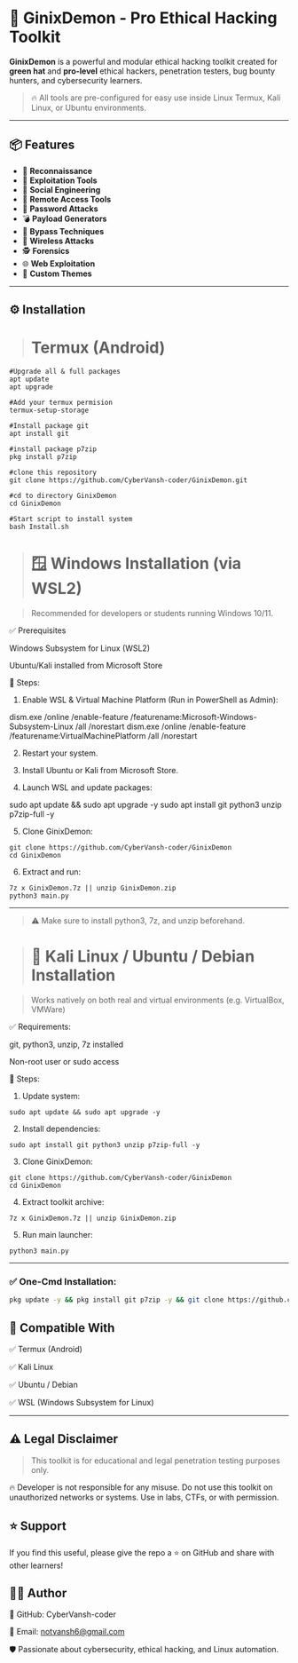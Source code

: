 # 👿 GinixDemon - Pro Ethical Hacking Toolkit

**GinixDemon** is a powerful and modular ethical hacking toolkit created for **green hat** and **pro-level** ethical hackers, penetration testers, bug bounty hunters, and cybersecurity learners.

> 🔥 All tools are pre-configured for easy use inside Linux Termux, Kali Linux, or Ubuntu environments.

---

## 📦 Features

- 🎯 **Reconnaissance**
- 🚀 **Exploitation Tools** 
- 🧠 **Social Engineering** 
- 🐀 **Remote Access Tools** 
- 🔐 **Password Attacks** 
- 💣 **Payload Generators** 
- 🧬 **Bypass Techniques**
- 📡 **Wireless Attacks** 
- 🕵️ **Forensics** 
- 🌐 **Web Exploitation** 
- 🎨 **Custom Themes** 

---

## ⚙️ Installation
> # Termux (Android)
```
#Upgrade all & full packages
apt update
apt upgrade

#Add your termux permision
termux-setup-storage

#Install package git
apt install git

#install package p7zip
pkg install p7zip

#clone this repository
git clone https://github.com/CyberVansh-coder/GinixDemon.git

#cd to directory GinixDemon
cd GinixDemon

#Start script to install system
bash Install.sh
```
> # 🪟 Windows Installation (via WSL2)

> Recommended for developers or students running Windows 10/11.



✅ Prerequisites

Windows Subsystem for Linux (WSL2)

Ubuntu/Kali installed from Microsoft Store


🔧 Steps:

1. Enable WSL & Virtual Machine Platform (Run in PowerShell as Admin):

dism.exe /online /enable-feature /featurename:Microsoft-Windows-Subsystem-Linux /all /norestart
dism.exe /online /enable-feature /featurename:VirtualMachinePlatform /all /norestart


2. Restart your system.


3. Install Ubuntu or Kali from Microsoft Store.


4. Launch WSL and update packages:

sudo apt update && sudo apt upgrade -y
sudo apt install git python3 unzip p7zip-full -y


5. Clone GinixDemon:
```
git clone https://github.com/CyberVansh-coder/GinixDemon
cd GinixDemon
```

6. Extract and run:
```
7z x GinixDemon.7z || unzip GinixDemon.zip
python3 main.py
```
---
> ⚠️ Make sure to install python3, 7z, and unzip beforehand.

> # 🐍 Kali Linux / Ubuntu / Debian Installation

> Works natively on both real and virtual environments (e.g. VirtualBox, VMWare)



✅ Requirements:

git, python3, unzip, 7z installed

Non-root user or sudo access


🔧 Steps:

1. Update system:
```
sudo apt update && sudo apt upgrade -y
```

2. Install dependencies:
```
sudo apt install git python3 unzip p7zip-full -y
```

3. Clone GinixDemon:
```
git clone https://github.com/CyberVansh-coder/GinixDemon
cd GinixDemon
```

4. Extract toolkit archive:
```
7z x GinixDemon.7z || unzip GinixDemon.zip
```

5. Run main launcher:
```
python3 main.py
```
---


### ✅ One-Cmd Installation:
```bash
pkg update -y && pkg install git p7zip -y && git clone https://github.com/CyberVansh-coder/GinixDemon.git && cd GinixDemon && bash install.sh
```


## 🧪 Compatible With

✅ Termux (Android)

✅ Kali Linux

✅ Ubuntu / Debian

✅ WSL (Windows Subsystem for Linux)

---


## ⚠️ Legal Disclaimer

> This toolkit is for educational and legal penetration testing purposes only.

🔥 Developer is not responsible for any misuse.
Do not use this toolkit on unauthorized networks or systems. Use in labs, CTFs, or with permission.



## ⭐ Support

If you find this useful, please give the repo a ⭐ on GitHub and share with other learners!



## 👨‍💻 Author

🔗 GitHub: CyberVansh-coder

📧 Email: notvansh6@gmail.com

🛡 Passionate about cybersecurity, ethical hacking, and Linux automation.
